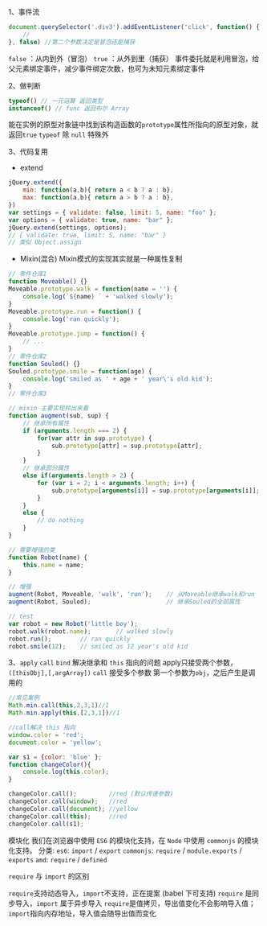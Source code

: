 1、事件流
```js
document.querySelector('.div3').addEventListener('click', function() {
    //
}, false) //第二个参数决定是冒泡还是捕获
```
`false` ：从内到外（冒泡）
`true` ：从外到里（捕获）
事件委托就是利用冒泡，给父元素绑定事件，减少事件绑定次数，也可为未知元素绑定事件

2、做判断
```js
typeof() // 一元运算 返回类型
instanceof() // func 返回布尔 Array
```
能在实例的原型对象链中找到该构造函数的`prototype`属性所指向的原型对象，就返回`true`
`typeof` 除 `null` 特殊外

3、代码复用
* extend
```js
jQuery.extend({
    min: function(a,b){ return a < b ? a : b},
    max: function(a,b){ return a > b ? a : b},
})
var settings = { validate: false, limit: 5, name: "foo" }; 
var options = { validate: true, name: "bar" }; 
jQuery.extend(settings, options);
// { validate: true, limit: 5, name: "bar" }
// 类似 Object.assign
```

* Mixin(混合)
  Mixin模式的实现其实就是一种属性复制
```js
// 零件仓库1
function Moveable() {}
Moveable.prototype.walk = function(name = '') {
    console.log(`${name} ` + 'walked slowly');
}
Moveable.prototype.run = function() {
    console.log('ran quickly');
}
Moveable.prototype.jump = function() {
    // ...
}
// 零件仓库2
function Souled() {}
Souled.prototype.smile = function(age) {
    console.log('smiled as ' + age + ' year\'s old kid');
}
// 零件仓库3
```
```js
// mixin 主要实现拎出来看
function augment(sub, sup) {
    // 继承所有属性
    if (arguments.length === 2) {
        for(var attr in sup.prototype) {
            sub.prototype[attr] = sup.prototype[attr];
        }
    }
    // 继承部分属性
    else if(arguments.length > 2) {
        for (var i = 2; i < arguments.length; i++) {
            sub.prototype[arguments[i]] = sup.prototype[arguments[i]];
        }
    }
    else {
        // do nothing
    }
}

// 需要增强的类
function Robot(name) {
    this.name = name;
}

// 增强
augment(Robot, Moveable, 'walk', 'run');    // 从Moveable继承walk和run
augment(Robot, Souled);                     // 继承Souled的全部属性

// test
var robot = new Robot('little boy');
robot.walk(robot.name);       // walked slowly
robot.run();        // ran quickly
robot.smile(12);    // smiled as 12 year's old kid
```

3、`apply` `call` `bind`
解决继承和 `this` 指向的问题
apply只接受两个参数，`([thisObj],[,argArray])`
`call` 接受多个参数
第一个参数为`obj`，之后产生是调用的
```js
//常见案例
Math.min.call(this,2,3,1)//1
Math.min.apply(this,[2,3,1])//1
```
```js
//call解决 this 指向
window.color = 'red';
document.color = 'yellow';

var s1 = {color: 'blue' };
function changeColor(){
    console.log(this.color);
}

changeColor.call();         //red (默认传递参数)
changeColor.call(window);   //red
changeColor.call(document); //yellow
changeColor.call(this);     //red
changeColor.call(s1); 
```

模块化
我们在浏览器中使用 `ES6` 的模块化支持，在 `Node` 中使用 `commonjs` 的模块化支持。
分类:
`es6`: `import` / `export`
`commonjs`: `require` / `module.exports` / `exports`
`amd`: `require` / `defined`

`require` 与 `import` 的区别

`require`支持动态导入，`import`不支持，正在提案 (babel 下可支持)
`require` 是同步导入，`import` 属于异步导入
`require`是值拷贝，导出值变化不会影响导入值；`import`指向内存地址，导入值会随导出值而变化
